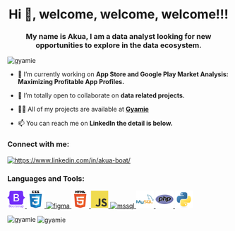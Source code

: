 
<h1 align="center">Hi 👋, welcome, welcome, welcome!!!</h1>
<h3 align="center">My name is Akua, I am a data analyst looking for new opportunities to explore in the data ecosystem.</h3>

<p align="left"> <img src="https://komarev.com/ghpvc/?username=gyamie&label=Profile%20views&color=0e75b6&style=flat" alt="gyamie" /> </p>

- 🔭 I’m currently working on **App Store and Google Play Market Analysis: Maximizing Profitable App Profiles.**

- 👯 I’m totally open to collaborate on **data related projects.**

- 👨‍💻 All of my projects are available at <a href="https://github.com/Gyamie"><b>Gyamie</b></a>
- 📫 You can reach me on **LinkedIn the detail is below.**

<h3 align="left">Connect with me:</h3>
<p align="left">
<a href="https://linkedin.com/in/https://www.linkedin.com/in/akua-boat/" target="blank"><img align="center" src="https://raw.githubusercontent.com/rahuldkjain/github-profile-readme-generator/master/src/images/icons/Social/linked-in-alt.svg" alt="https://www.linkedin.com/in/akua-boat/" height="30" width="40" /></a>
</p>

<h3 align="left">Languages and Tools:</h3>
<p align="left"> <a href="https://getbootstrap.com" target="_blank" rel="noreferrer"> <img src="https://raw.githubusercontent.com/devicons/devicon/master/icons/bootstrap/bootstrap-plain-wordmark.svg" alt="bootstrap" width="40" height="40"/> </a> <a href="https://www.w3schools.com/css/" target="_blank" rel="noreferrer"> <img src="https://raw.githubusercontent.com/devicons/devicon/master/icons/css3/css3-original-wordmark.svg" alt="css3" width="40" height="40"/> </a> <a href="https://www.figma.com/" target="_blank" rel="noreferrer"> <img src="https://www.vectorlogo.zone/logos/figma/figma-icon.svg" alt="figma" width="40" height="40"/> </a> <a href="https://www.w3.org/html/" target="_blank" rel="noreferrer"> <img src="https://raw.githubusercontent.com/devicons/devicon/master/icons/html5/html5-original-wordmark.svg" alt="html5" width="40" height="40"/> </a> <a href="https://developer.mozilla.org/en-US/docs/Web/JavaScript" target="_blank" rel="noreferrer"> <img src="https://raw.githubusercontent.com/devicons/devicon/master/icons/javascript/javascript-original.svg" alt="javascript" width="40" height="40"/> </a> <a href="https://www.microsoft.com/en-us/sql-server" target="_blank" rel="noreferrer"> <img src="https://www.svgrepo.com/show/303229/microsoft-sql-server-logo.svg" alt="mssql" width="40" height="40"/> </a> <a href="https://www.mysql.com/" target="_blank" rel="noreferrer"> <img src="https://raw.githubusercontent.com/devicons/devicon/master/icons/mysql/mysql-original-wordmark.svg" alt="mysql" width="40" height="40"/> </a> <a href="https://www.php.net" target="_blank" rel="noreferrer"> <img src="https://raw.githubusercontent.com/devicons/devicon/master/icons/php/php-original.svg" alt="php" width="40" height="40"/> </a> <a href="https://www.python.org" target="_blank" rel="noreferrer"> <img src="https://raw.githubusercontent.com/devicons/devicon/master/icons/python/python-original.svg" alt="python" width="40" height="40"/> </a> </p>

<p><img align="left" src="https://github-readme-stats.vercel.app/api/top-langs?username=gyamie&show_icons=true&locale=en&layout=compact" alt="gyamie" /></p>

<p>&nbsp;<img align="center" src="https://github-readme-stats.vercel.app/api?username=gyamie&show_icons=true&locale=en" alt="gyamie" /></p>
